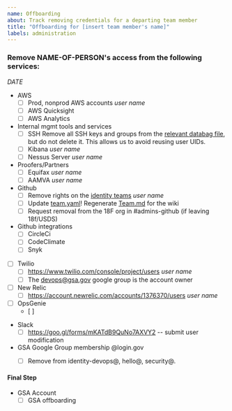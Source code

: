 ```yaml
---
name: Offboarding
about: Track removing credentials for a departing team member
title: "Offboarding for [insert team member's name]"
labels: administration
---
```


### Remove NAME-OF-PERSON's access from the following services:
_DATE_

- AWS
   - [ ] Prod, nonprod AWS accounts
   _user name_
   - [ ] AWS Quicksight
   - [ ] AWS Analytics

- Internal mgmt tools and services
   - [ ] SSH
      Remove all SSH keys and groups from the [relevant databag file](https://github.com/18F/identity-devops-private/tree/master/chef/data_bags/users),
      but do not delete it. This allows us to avoid reusing user UIDs.
   - [ ] Kibana
      _user name_
   - [ ] Nessus Server
      _user name_

- Proofers/Partners
   - [ ] Equifax
     _user name_
   - [ ] AAMVA
      _user name_

- Github
   - [ ] Remove rights on the [identity teams](https://github.com/orgs/18F/teams/identity-core/members)
     _user name_
   - [ ] Update [team.yaml](https://github.com/18F/identity-private/blob/master/team/team.yml)! Regenerate [Team.md]() for the wiki
   - [ ] Request removal from the 18F org in #admins-github (if leaving 18f/USDS)

- Github integrations
   - [ ] CircleCi
   - [ ] CodeClimate
   - [ ] Snyk

- [ ] Twilio
   - [ ] https://www.twilio.com/console/project/users
     _user name_
   - [ ] The devops@gsa.gov google group is the account owner

- [ ] New Relic
   - [ ] https://account.newrelic.com/accounts/1376370/users
     _user name_

- [ ] OpsGenie
   - [ ]

- Slack
   - [ ] https://goo.gl/forms/mKATdB9QuNo7AXVY2 -- submit user modification

- GSA Google Group membership  @login.gov
   - [ ] Remove from identity-devops@, hello@, security@.


#### Final Step
- GSA Account
   - [ ] GSA offboarding
